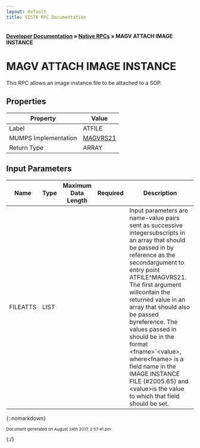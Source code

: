 ```yaml
---
layout: default
title: VISTA RPC Documentation
---
```


#### [Developer Documentation](../index) &#187; [Native RPCs](TableOfContents) &#187; MAGV ATTACH IMAGE INSTANCE<br/>
# MAGV ATTACH IMAGE INSTANCE

This RPC allows an image instance file to be attached to a SOP.

## Properties

Property | Value
--- | ---
Label | ATFILE
MUMPS Implementation | [MAGVRS21](http://code.osehra.org/dox/Routine_MAGVRS21_source.html)
Return Type | ARRAY


## Input Parameters

Name | Type | Maximum Data Length | Required | Description
--- | --- | --- | --- | ---
FILEATTS | LIST |  |  | Input parameters are name-value pairs sent as successive integersubscripts in an array that should be passed in by reference as the secondargument to entry point ATFILE^MAGVRS21.  The first argument willcontain the returned value in an array that should also be passed byreference. The values passed in should be in the format &lt;fname&gt;&#x60;&lt;value&gt;, where&lt;fname&gt; is a field name in the IMAGE INSTANCE FILE (#2005.65) and &lt;value&gt;is the value to which that field should be set.



{::nomarkdown} <br/><p style="font-size: 11px">Document generated on August 24th 2017, 2:57:41 pm</p>{:/}